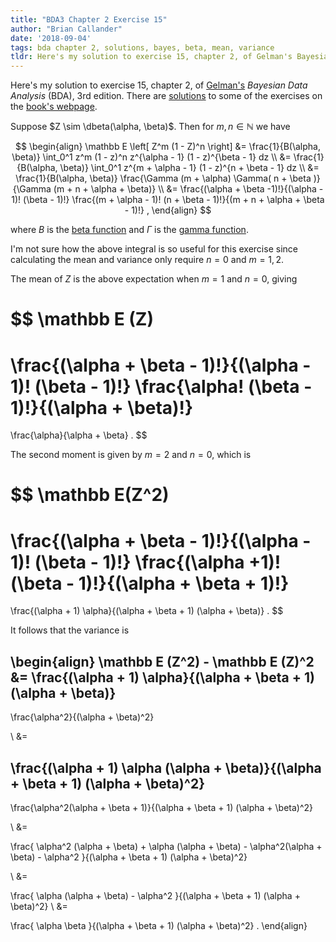 ```yaml
---
title: "BDA3 Chapter 2 Exercise 15"
author: "Brian Callander"
date: '2018-09-04'
tags: bda chapter 2, solutions, bayes, beta, mean, variance
tldr: Here's my solution to exercise 15, chapter 2, of Gelman's Bayesian Data Analysis (BDA), 3rd edition.
---
```


Here's my solution to exercise 15, chapter 2, of [Gelman's](https://andrewgelman.com/) *Bayesian Data Analysis* (BDA), 3rd edition. There are [solutions](http://www.stat.columbia.edu/~gelman/book/solutions.pdf) to some of the exercises on the [book's webpage](http://www.stat.columbia.edu/~gelman/book/).

<!--more-->

<div style="display:none">
  $\DeclareMathOperator{\dbinomial}{binomial}
   \DeclareMathOperator{\dbern}{Bernoulli}
   \DeclareMathOperator{\dpois}{Poisson}
   \DeclareMathOperator{\dnorm}{normal}
   \DeclareMathOperator{\dcauchy}{Cauchy}
   \DeclareMathOperator{\dgamma}{gamma}
   \DeclareMathOperator{\invlogit}{invlogit}
   \DeclareMathOperator{\logit}{logit}
   \DeclareMathOperator{\dbeta}{beta}$
</div>

Suppose $Z \sim \dbeta(\alpha, \beta)$. Then for $m, n \in \mathbb N$ we have

$$
\begin{align}
  \mathbb E \left[ Z^m (1 - Z)^n \right]
  &=
  \frac{1}{B(\alpha, \beta)} \int_0^1 z^m (1 - z)^n z^{\alpha - 1} (1 - z)^{\beta - 1} dz
  \\
  &=
  \frac{1}{B(\alpha, \beta)} \int_0^1 z^{m + \alpha - 1} (1 - z)^{n + \beta - 1} dz
  \\
  &=
  \frac{1}{B(\alpha, \beta)} \frac{\Gamma (m + \alpha) \Gamma( n + \beta )}{\Gamma (m + n + \alpha + \beta)}
  \\
  &=
  \frac{(\alpha + \beta -1)!}{(\alpha - 1)! (\beta - 1)!} \frac{(m + \alpha - 1)! (n + \beta - 1)!}{(m + n + \alpha + \beta - 1)!}
  ,
\end{align}
$$

where $B$ is the [beta function](https://en.wikipedia.org/wiki/Gamma_function) and $\Gamma$ is the [gamma function](https://en.wikipedia.org/wiki/Gamma_function).

I'm not sure how the above integral is so useful for this exercise since calculating the mean and variance only require $n = 0$ and $m = 1, 2$.

The mean of $Z$ is the above expectation when $m = 1$ and $n = 0$, giving

$$
\mathbb E (Z)
=
\frac{(\alpha + \beta - 1)!}{(\alpha - 1)! (\beta - 1)!}
\frac{\alpha! (\beta - 1)!}{(\alpha + \beta)!}
=
\frac{\alpha}{\alpha + \beta}
.
$$

The second moment is given by $m = 2$ and $n = 0$, which is

$$
\mathbb E(Z^2)
=
\frac{(\alpha + \beta - 1)!}{(\alpha - 1)! (\beta - 1)!}
\frac{(\alpha +1)! (\beta - 1)!}{(\alpha + \beta + 1)!}
=
\frac{(\alpha + 1) \alpha}{(\alpha + \beta + 1) (\alpha + \beta)}
.
$$

It follows that the variance is

\begin{align}
  \mathbb E (Z^2) - \mathbb E (Z)^2
  &=
  \frac{(\alpha + 1) \alpha}{(\alpha + \beta + 1) (\alpha + \beta)}
  -
  \frac{\alpha^2}{(\alpha + \beta)^2}
  
  \\
  &=
  
  \frac{(\alpha + 1) \alpha (\alpha + \beta)}{(\alpha + \beta + 1) (\alpha + \beta)^2}
  -
  \frac{\alpha^2(\alpha + \beta + 1)}{(\alpha + \beta + 1) (\alpha + \beta)^2}
  
  \\
  &=
  
  \frac{
    \alpha^2 (\alpha + \beta) + \alpha (\alpha + \beta)
    -
    \alpha^2(\alpha + \beta) - \alpha^2
  }{(\alpha + \beta + 1) (\alpha + \beta)^2}
  
  \\
  &=
  
  \frac{
    \alpha (\alpha + \beta)
    -
    \alpha^2
  }{(\alpha + \beta + 1) (\alpha + \beta)^2}
  \\
  &=
  
  \frac{
    \alpha \beta
  }{(\alpha + \beta + 1) (\alpha + \beta)^2}
  .
\end{align}